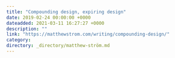 ```yaml
---
title: "Compounding design, expiring design"
date: 2019-02-24 00:00:00 +0000
dateadded: 2021-03-11 16:27:27 +0000
description: ""
link: "https://matthewstrom.com/writing/compounding-design/"
category:
directory: _directory/matthew-ström.md
---
```

